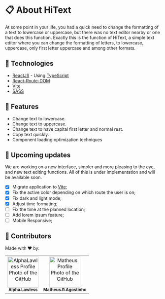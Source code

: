 # 📋 About HiText
At some point in your life, you had a quick need to change the formatting of a text to lowercase or uppercase, but there was no text editor nearby or one that does this function.
Exactly this is the function of HiText, a simple text editor where you can change the formatting of letters, to lowercase, uppercase, only first letter uppercase and among other formats.

## 🧰 Technologies
- [ReactJS](https://reactjs.org) - Using [TypeScript](https://www.typescriptlang.org)
- [React-Route-DOM](https://reactrouter.com)
- [Vite](https://vitejs.dev)
- [SASS](https://sass-lang.com)

## 🔖 Features
- Change text to lowercase.
- Change text to uppercase.
- Change text to have capital first letter and normal rest.
- Copy text quickly.
- Component loading optimization techniques

## 🚩 Upcoming updates
We are working on a new interface, simpler and more pleasing to the eye, and new text editing functions. All of this is under implementation and will be available soon.

- [x] Migrate application to [Vite](https://vitejs.dev);
- [x] Fix the active color depending on which route the user is on;
- [x] Fix dark and light mode;
- [x] Adjust time formating;
- [ ] Fix the time at the planned location;
- [ ] Add lorem ipsum feature;
- [ ] Mobile Responsive;

## 🤝 Contributors

Made with ❤️ by:

<table>
  <tr>
    <td align="center">
      <a href="https://github.com/alphalawless">
        <img src="https://github.com/alphalawless.png" width="100px;" alt="AlphaLawless Profile Photo of the GitHub"/><br>
        <sub>
          <b>Alpha Lawless</b>
        </sub>
      </a>
    </td>
    <td align="center">
      <a href="https://github.com/TheMath123">
        <img src="https://github.com/themath123.png" width="100px;" alt="Matheus Profile Photo of the GitHub"/><br>
        <sub>
          <b>Matheus P Agostinho</b>
        </sub>
      </a>
    </td>
  </tr>
</table>
